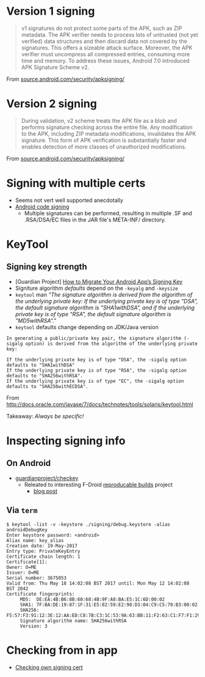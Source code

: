 # Version 1 signing

> v1 signatures do not protect some parts of the APK, such as ZIP metadata. The APK verifier needs to process lots of untrusted (not yet verified) data structures and then discard data not covered by the signatures. This offers a sizeable attack surface. Moreover, the APK verifier must uncompress all compressed entries, consuming more time and memory. To address these issues, Android 7.0 introduced APK Signature Scheme v2.

From [source.android.com/security/apksigning/](https://source.android.com/security/apksigning/)

# Version 2 signing

> During validation, v2 scheme treats the APK file as a blob and performs signature checking across the entire file. Any modification to the APK, including ZIP metadata modifications, invalidates the APK signature. This form of APK verification is substantially faster and enables detection of more classes of unauthorized modifications.

From [source.android.com/security/apksigning/](https://source.android.com/security/apksigning/#v2)

# Signing with multiple certs

- Seems not vert well supported anecdotally
- [Android code signing](https://nelenkov.blogspot.co.uk/2013/04/android-code-signing.html)
  - Multiple signatures can be performed, resulting in multiple .SF and .RSA/DSA/EC files in the JAR file's META-INF/ directory.

# KeyTool

## Signing key strength

- [Guardian Project] [How to Migrate Your Android App’s Signing Key](https://guardianproject.info/2015/12/29/how-to-migrate-your-android-apps-signing-key/)
- Signiture algorithm _defaults_ depend on the `-keyalg` and `-keysize`
- `keytool` man _"The signature algorithm is derived from the algorithm of the  underlying  private  key:  If the underlying private key is of type "DSA", the default signature algorithm is "SHA1withDSA", and if the underlying private key is of type "RSA", the default signature algorithm is "MD5withRSA"."_
- `keytool` defaults change depending on JDK/Java version

```
In generating a public/private key pair, the signature algorithm (-sigalg option) is derived from the algorithm of the underlying private key:

If the underlying private key is of type "DSA", the -sigalg option defaults to "SHA1withDSA"
If the underlying private key is of type "RSA", the -sigalg option defaults to "SHA256withRSA".
If the underlying private key is of type "EC", the -sigalg option defaults to "SHA256withECDSA".
```

From http://docs.oracle.com/javase/7/docs/technotes/tools/solaris/keytool.html

Takeaway: _Always be specific!_

# Inspecting signing info

## On Android

- [guardianproject/checkey](https://github.com/guardianproject/checkey)
  - Releated to interesting F-Droid [reproducable builds](https://f-droid.org/wiki/page/Deterministic,_Reproducible_Builds) project
    - [blog post](https://guardianproject.info/2015/02/11/complete-reproducible-app-distribution-achieved/)

## Via `term`

```
$ keytool -list -v -keystore ./signing/debug.keystore -alias androidDebugKey
Enter keystore password: <android>
Alias name: key_alias
Creation date: 19-May-2017
Entry type: PrivateKeyEntry
Certificate chain length: 1
Certificate[1]:
Owner: O=ME
Issuer: O=ME
Serial number: 3675053
Valid from: Thu May 18 14:02:08 BST 2017 until: Mon May 12 14:02:08 BST 2042
Certificate fingerprints:
	 MD5:  DE:EA:4B:B6:8B:60:68:4B:9F:A8:BA:E5:1C:6D:00:02
	 SHA1: 7F:BA:DE:19:87:1F:31:E5:82:59:E2:98:D3:04:C9:C5:70:B3:00:02
	 SHA256: F5:57:F3:91:12:3E:12:AA:ED:C8:7B:C3:1C:53:9A:63:BB:11:F2:63:C1:F7:F1:29:7B:3F:56:14:C1:50:02:12
	 Signature algorithm name: SHA256withRSA
	 Version: 3
```

# Checking from in app

- [Checking own signing cert](https://stackoverflow.com/questions/9293019/get-certificate-fingerprint-from-android-app/22506133#22506133)
